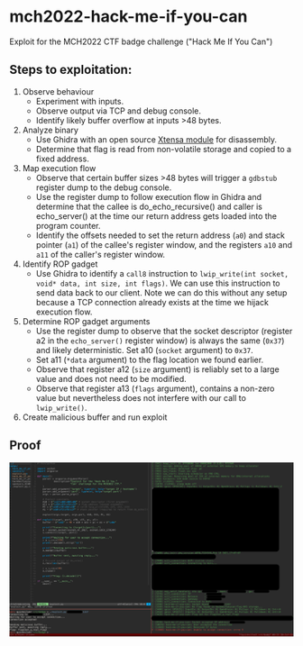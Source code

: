 # mch2022-hack-me-if-you-can
Exploit for the MCH2022 CTF badge challenge ("Hack Me If You Can")

## Steps to exploitation:
1. Observe behaviour
   - Experiment with inputs.
   - Observe output via TCP and debug console.
   - Identify likely buffer overflow at inputs >48 bytes.
2. Analyze binary
   - Use Ghidra with an open source [Xtensa module](https://github.com/yath/ghidra-xtensa) for disassembly.
   - Determine that flag is read from non-volatile storage and copied to a
     fixed address.
3. Map execution flow
   - Observe that certain buffer sizes >48 bytes will trigger a `gdbstub`
     register dump to the debug console.
   - Use the register dump to follow execution flow in Ghidra and determine
     that the callee is do_echo_recursive() and caller is echo_server() at the
     time our return address gets loaded into the program counter.
   - Identify the offsets needed to set the return address (`a0`) and stack
     pointer (`a1`) of the callee's register window, and the registers `a10`
     and `a11` of the caller's register window.
4. Identify ROP gadget
   - Use Ghidra to identify a `call8` instruction to 
     `lwip_write(int socket, void* data, int size, int flags)`. We can use this
     instruction to send data back to our client. Note we can do this without
     any setup because a TCP connection already exists at the time we hijack
     execution flow.
5. Determine ROP gadget arguments
   - Use the register dump to observe that the socket descriptor (register a2
     in the `echo_server()` register window) is always the same (`0x37`) and
     likely deterministic. Set a10 (`socket` argument) to `0x37`.
   - Set a11 (`*data` argument) to the flag location we found earlier.
   - Observe that register a12 (`size` argument) is reliably set to a large
     value and does not need to be modified.
   - Observe that register a13 (`flags` argument), contains a non-zero value
     but nevertheless does not interfere with our call to `lwip_write()`.
6. Create malicious buffer and run exploit

## Proof
![proof](proof.png)
